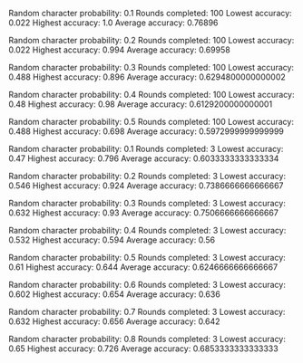 Random character probability: 0.1
Rounds completed: 100
Lowest accuracy: 0.022
Highest accuracy: 1.0
Average accuracy: 0.76896

Random character probability: 0.2
Rounds completed: 100
Lowest accuracy: 0.022
Highest accuracy: 0.994
Average accuracy: 0.69958

Random character probability: 0.3
Rounds completed: 100
Lowest accuracy: 0.488
Highest accuracy: 0.896
Average accuracy: 0.6294800000000002

Random character probability: 0.4
Rounds completed: 100
Lowest accuracy: 0.48
Highest accuracy: 0.98
Average accuracy: 0.6129200000000001

Random character probability: 0.5
Rounds completed: 100
Lowest accuracy: 0.488
Highest accuracy: 0.698
Average accuracy: 0.5972999999999999

Random character probability: 0.1
Rounds completed: 3
Lowest accuracy: 0.47
Highest accuracy: 0.796
Average accuracy: 0.6033333333333334

Random character probability: 0.2
Rounds completed: 3
Lowest accuracy: 0.546
Highest accuracy: 0.924
Average accuracy: 0.7386666666666667

Random character probability: 0.3
Rounds completed: 3
Lowest accuracy: 0.632
Highest accuracy: 0.93
Average accuracy: 0.7506666666666667

Random character probability: 0.4
Rounds completed: 3
Lowest accuracy: 0.532
Highest accuracy: 0.594
Average accuracy: 0.56

Random character probability: 0.5
Rounds completed: 3
Lowest accuracy: 0.61
Highest accuracy: 0.644
Average accuracy: 0.6246666666666667

Random character probability: 0.6
Rounds completed: 3
Lowest accuracy: 0.602
Highest accuracy: 0.654
Average accuracy: 0.636

Random character probability: 0.7
Rounds completed: 3
Lowest accuracy: 0.632
Highest accuracy: 0.656
Average accuracy: 0.642

Random character probability: 0.8
Rounds completed: 3
Lowest accuracy: 0.65
Highest accuracy: 0.726
Average accuracy: 0.6853333333333333
